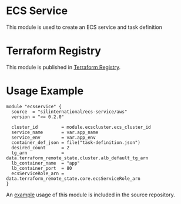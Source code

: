 # ECS Service

This module is used to create an ECS service and task definition

# Terraform Registry

This module is published in [Terraform Registry](https://registry.terraform.io/modules/silinternational/ecs-service/aws/latest).

# Usage Example

```hcl
module "ecsservice" {
  source  = "silinternational/ecs-service/aws"
  version = ">= 0.2.0"

  cluster_id         = module.ecscluster.ecs_cluster_id
  service_name       = var.app_name
  service_env        = var.app_env
  container_def_json = file("task-definition.json")
  desired_count      = 2
  tg_arn             = data.terraform_remote_state.cluster.alb_default_tg_arn
  lb_container_name  = "app"
  lb_container_port  = 80
  ecsServiceRole_arn = data.terraform_remote_state.core.ecsServiceRole_arn
}
```

An [example](https://github.com/silinternational/terraform-aws-ecs-service/tree/main/example) usage of this module is included in the source repository.
